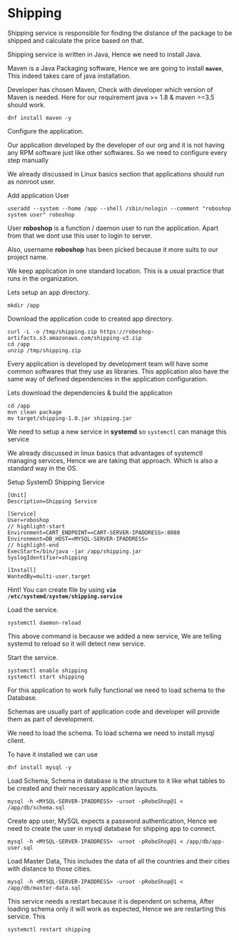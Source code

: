 
# Shipping

Shipping service is responsible for finding the distance of the package to be shipped and calculate the price based on that.

Shipping service is written in Java, Hence we need to install Java.

Maven is a Java Packaging software, Hence we are going to install **`maven`**, This indeed takes care of java installation. 

Developer has chosen Maven, Check with developer which version of Maven is needed.
Here for our requirement java >= 1.8 & maven >=3.5 should work.

```shell 
dnf install maven -y
```

Configure the application.

Our application developed by the developer of our org and it is not having any RPM software just like other softwares. So we need to configure every step manually

We already discussed in Linux basics section that applications should run as nonroot user.

Add application User

```shell 
useradd --system --home /app --shell /sbin/nologin --comment "roboshop system user" roboshop
```

User **roboshop** is a function / daemon user to run the application. Apart from that we dont use this user to login to server.

Also, username **roboshop** has been picked because it more suits to our project name.

We keep application in one standard location. This is a usual practice that runs in the organization.

Lets setup an app directory.

```shell
mkdir /app 
```

Download the application code to created app directory.

```shell
curl -L -o /tmp/shipping.zip https://roboshop-artifacts.s3.amazonaws.com/shipping-v3.zip 
cd /app 
unzip /tmp/shipping.zip
```

Every application is developed by development team will have some common softwares that they use as libraries. This application also have the same way of defined dependencies in the application configuration.

Lets download the dependencies & build the application

```shell 
cd /app 
mvn clean package 
mv target/shipping-1.0.jar shipping.jar 
```

We need to setup a new service in **systemd** so `systemctl` can manage this service

We already discussed in linux basics that advantages of systemctl managing services, Hence we are taking that approach. Which is also a standard way in the OS.


Setup SystemD Shipping Service

```unit file (systemd) title=/etc/systemd/system/shipping.service
[Unit]
Description=Shipping Service

[Service]
User=roboshop
// highlight-start
Environment=CART_ENDPOINT=<CART-SERVER-IPADDRESS>:8080
Environment=DB_HOST=<MYSQL-SERVER-IPADDRESS>
// highlight-end
ExecStart=/bin/java -jar /app/shipping.jar
SyslogIdentifier=shipping

[Install]
WantedBy=multi-user.target

```

Hint! You can create file by using **`vim /etc/systemd/system/shipping.service`**

Load the service.

```shell 
systemctl daemon-reload
```

This above command is because we added a new service, We are telling systemd to reload so it will detect new service.

Start the service.

```shell 
systemctl enable shipping 
systemctl start shipping
```

For this application to work fully functional we need to load schema to the Database.

Schemas are usually part of application code and developer will provide them as part of development.

We need to load the schema. To load schema we need to install mysql client.

To have it installed we can use

```shell
dnf install mysql -y 
```

Load Schema, Schema in database is the structure to it like what tables to be created and their necessary application layouts.

```shell 
mysql -h <MYSQL-SERVER-IPADDRESS> -uroot -pRoboShop@1 < /app/db/schema.sql
```

Create app user, MySQL expects a password authentication, Hence we need to create the user in mysql database for shipping app to connect.

```shell 
mysql -h <MYSQL-SERVER-IPADDRESS> -uroot -pRoboShop@1 < /app/db/app-user.sql 
```

Load Master Data, This includes the data of all the countries and their cities with distance to those cities.

```shell 
mysql -h <MYSQL-SERVER-IPADDRESS> -uroot -pRoboShop@1 < /app/db/master-data.sql
```

This service needs a restart because it is dependent on schema, After loading schema only it will work as expected, Hence we are restarting this service. This

```shell 
systemctl restart shipping
```